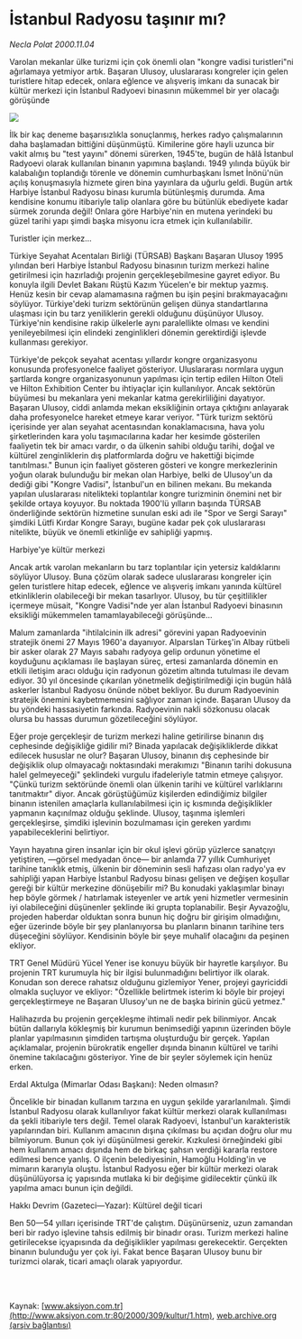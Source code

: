 # İstanbul Radyosu taşınır mı?

*Necla Polat 2000.11.04*

<div>
 <p class="spot">
  Varolan mekanlar ülke turizmi için çok önemli olan "kongre vadisi turistleri"ni ağırlamaya yetmiyor artık. Başaran Ulusoy, uluslararası kongreler için gelen turistlere hitap edecek, onlara eğlence ve alışveriş imkanı da sunacak bir kültür merkezi için İstanbul Radyoevi binasının mükemmel bir yer olacağı görüşünde
 </p>
 <p class="metin">
 </p>
 <img border="0" src="/web/20020325031350im_/http://www.aksiyon.com.tr/2000/309/resimler/istanbul.jpg"/>
 <p class="metin">
  İlk bir kaç deneme başarısızlıkla sonuçlanmış, herkes radyo çalışmalarının daha başlamadan bittiğini düşünmüştü. Kimilerine göre hayli uzunca bir vakit almış bu "test yayını" dönemi sürerken, 1945'te, bugün de hâlâ İstanbul Radyoevi olarak kullanılan binanın yapımına başlandı. 1949 yılında büyük bir kalabalığın toplandığı törenle ve dönemin cumhurbaşkanı İsmet İnönü'nün açılış konuşmasıyla hizmete giren bina yayınlara da uğurlu geldi. Bugün artık Harbiye İstanbul Radyosu binası kurumla bütünleşmiş durumda. Ama kendisine konumu itibariyle talip olanlara göre bu bütünlük ebediyete kadar sürmek zorunda değil! Onlara göre Harbiye'nin en mutena yerindeki bu güzel tarihi yapı şimdi başka misyonu icra etmek için kullanılabilir.
 </p>
 <p class="metin">
  Turistler için merkez...
 </p>
 <p class="metin">
  Türkiye Seyahat Acentaları Birliği (TÜRSAB) Başkanı Başaran Ulusoy 1995 yılından beri Harbiye İstanbul Radyosu binasının turizm merkezi haline getirilmesi için hazırladığı projenin gerçekleşebilmesine gayret ediyor. Bu konuyla ilgili Devlet Bakanı Rüştü Kazım Yücelen'e bir mektup yazmış. Henüz kesin bir cevap alamamasına rağmen bu işin peşini bırakmayacağını söylüyor. Türkiye'deki turizm sektörünün gelişen dünya standartlarına ulaşması için bu tarz yeniliklerin gerekli olduğunu düşünüyor Ulusoy. Türkiye'nin kendisine rakip ülkelerle aynı paralellikte olması ve kendini yenileyebilmesi için elindeki zenginlikleri dönemin gerektirdiği işlevde kullanması gerekiyor.
 </p>
 <p class="metin">
  Türkiye'de pekçok seyahat acentası yıllardır kongre organizasyonu konusunda profesyonelce faaliyet gösteriyor. Uluslararası normlara uygun şartlarda kongre organizasyonunun yapılması için tertip edilen Hilton Oteli ve Hilton Exhibition Center bu ihtiyaçlar için kullanılıyor. Ancak sektörün büyümesi bu mekanlara yeni mekanlar katma gerekirliliğini dayatıyor. Başaran Ulusoy, ciddi anlamda mekan eksikliğinin ortaya çıktığını anlayarak daha profesyonelce hareket etmeye karar veriyor. "Türk turizm sektörü içerisinde yer alan seyahat acentasından konaklamacısına, hava yolu şirketlerinden kara yolu taşımacılarına kadar her kesimde gösterilen faaliyetin tek bir amacı vardır, o da ülkenin sahibi olduğu tarihi, doğal ve kültürel zenginliklerin dış platformlarda doğru ve hakettiği biçimde tanıtılması." Bunun için faaliyet gösteren gösteri ve kongre merkezlerinin yoğun olarak bulunduğu bir mekan olan Harbiye, belki de Ulusoy'un da dediği gibi "Kongre Vadisi", İstanbul'un en bilinen mekanı. Bu mekanda yapılan uluslararası nitelikteki toplantılar kongre turizminin önemini net bir şekilde ortaya koyuyor. Bu noktada 1900'lü yılların başında TÜRSAB önderliğinde sektörün hizmetine sunulan eski adı ile "Spor ve Sergi Sarayı" şimdiki Lütfi Kırdar Kongre Sarayı, bugüne kadar pek çok uluslararası nitelikte, büyük ve önemli etkinliğe ev sahipliği yapmış.
 </p>
 <p class="metin">
  Harbiye'ye kültür merkezi
 </p>
 <p class="metin">
  Ancak artık varolan mekanların bu tarz toplantılar için yetersiz kaldıklarını söylüyor Ulusoy. Buna çözüm olarak sadece uluslararası kongreler için gelen turistlere hitap edecek, eğlence ve alışveriş imkanı yanında kültürel etkinliklerin olabileceği bir mekan tasarlıyor. Ulusoy, bu tür çeşitlilikler içermeye müsait, "Kongre Vadisi"nde yer alan İstanbul Radyoevi binasının eksikliği mükemmelen tamamlayabileceği görüşünde...
 </p>
 <p class="metin">
  Malum zamanlarda "ihtilalcinin ilk adresi" görevini yapan Radyoevinin stratejik önemi 27 Mayıs 1960'a dayanıyor. Alparslan Türkeş'in Albay rütbeli bir asker olarak 27 Mayıs sabahı radyoya gelip ordunun yönetime el koyduğunu açıklaması ile başlayan süreç, ertesi zamanlarda dönemin en etkili iletişim aracı olduğu için radyonun gözetim altında tutulması ile devam ediyor. 30 yıl öncesinde çıkarılan yönetmelik değiştirilmediği için bugün hâlâ askerler İstanbul Radyosu önünde nöbet bekliyor. Bu durum Radyoevinin stratejik önemini kaybetmemesini sağlıyor zaman içinde. Başaran Ulusoy da bu yöndeki hassasiyetin farkında. Radyoevinin nakli sözkonusu olacak olursa bu hassas durumun gözetileceğini söylüyor.
 </p>
 <p class="metin">
  Eğer proje gerçekleşir de turizm merkezi haline getirilirse binanın dış cephesinde değişikliğe gidilir mi? Binada yapılacak değişikliklerde dikkat edilecek hususlar ne olur? Başaran Ulusoy, binanın dış cephesinde bir değişiklik olup olmayacağı noktasındaki merakımızı "Binanın tarihi dokusuna halel gelmeyeceği" şeklindeki vurgulu ifadeleriyle tatmin etmeye çalışıyor. "Çünkü turizm sektöründe önemli olan ülkenin tarihi ve kültürel varlıklarını tanıtmaktır" diyor. Ancak görüştüğümüz kişilerden edindiğimiz bilgiler binanın istenilen amaçlarla kullanılabilmesi için iç kısmında değişiklikler yapmanın kaçınılmaz olduğu şeklinde. Ulusoy, taşınma işlemleri gerçekleşirse, şimdiki işlevinin bozulmaması için gereken yardımı yapabileceklerini belirtiyor.
 </p>
 <p class="metin">
  Yayın hayatına giren insanlar için bir okul işlevi görüp yüzlerce sanatçıyı yetiştiren, —görsel medyadan önce— bir anlamda 77 yıllık Cumhuriyet tarihine tanıklık etmiş, ülkenin bir döneminin sesli hafızası olan radyo'ya ev sahipliği yapan Harbiye İstanbul Radyosu binası gelişen ve değişen koşullar gereği bir kültür merkezine dönüşebilir mi? Bu konudaki yaklaşımlar binayı hep böyle görmek / hatırlamak isteyenler ve artık yeni hizmetler vermesinin iyi olabileceğini düşünenler şeklinde iki grupta toplanabilir. Beşir Ayvazoğlu, projeden haberdar olduktan sonra bunun hiç doğru bir girişim olmadığını, eğer üzerinde böyle bir şey planlanıyorsa bu planların binanın tarihine ters düşeceğini söylüyor. Kendisinin böyle bir şeye muhalif olacağını da peşinen ekliyor.
 </p>
 <p class="metin">
  TRT Genel Müdürü Yücel Yener ise konuyu büyük bir hayretle karşılıyor. Bu projenin TRT kurumuyla hiç bir ilgisi bulunmadığını belirtiyor ilk olarak. Konudan son derece rahatsız olduğunu gizlemiyor Yener, projeyi gayriciddi olmakla suçluyor ve ekliyor: "Özellikle belirtmek isterim ki böyle bir projeyi gerçekleştirmeye ne Başaran Ulusoy'un ne de başka birinin gücü yetmez."
 </p>
 <p class="metin">
  Halihazırda bu projenin gerçekleşme ihtimali nedir pek bilinmiyor. Ancak bütün dallarıyla kökleşmiş bir kurumun benimsediği yapının üzerinden böyle planlar yapılmasının şimdiden tartışma oluşturduğu bir gerçek. Yapılan açıklamalar, projenin bürokratik engeller dışında binanın kültürel ve tarihi önemine takılacağını gösteriyor. Yine de bir şeyler söylemek için henüz erken.
 </p>
 <p class="metin">
 </p>
 <p class="arabaslik">
  Erdal Aktulga (Mimarlar Odası Başkanı): Neden olmasın?
 </p>
 <p class="metin">
  Öncelikle bir binadan kullanım tarzına en uygun şekilde yararlanılmalı. Şimdi İstanbul Radyosu olarak kullanılıyor fakat kültür merkezi olarak kullanılması da şekli itibariyle ters değil. Temel olarak Radyoevi, İstanbul'un karakteristik yapılarından biri. Kullanım amacının dışına çıkılması bu açıdan doğru olur mu bilmiyorum. Bunun çok iyi düşünülmesi gerekir. Kızkulesi örneğindeki gibi hem kullanım amacı dışında hem de birkaç şahsın verdiği kararla restore edilmesi bence yanlış. O ilçenin belediyesinin, Hamoğlu Holding'in ve mimarın kararıyla oluştu. İstanbul Radyosu eğer bir kültür merkezi olarak düşünülüyorsa iç yapısında mutlaka ki bir değişime gidilecektir çünkü ilk yapılma amacı bunun için değildi.
 </p>
 <p class="metin">
 </p>
 <p class="arabaslik">
  Hakkı Devrim (Gazeteci—Yazar): Kültürel değil ticari
 </p>
 <p class="metin">
  Ben 50—54 yılları içerisinde TRT'de çalıştım. Düşünürseniz, uzun zamandan beri bir radyo işlevine tahsis edilmiş bir binadır orası. Turizm merkezi haline getirilecekse içyapısında da değişiklikler yapılması gerekecektir. Gerçekten binanın bulunduğu yer çok iyi. Fakat bence Başaran Ulusoy bunu bir turizmci olarak, ticari amaçlı olarak yapıyordur.
 </p>
 <p class="metin">
 </p>
 <br/>
 <br/>
</div>

Kaynak: [www.aksiyon.com.tr](http://www.aksiyon.com.tr:80/2000/309/kultur/1.htm), [web.archive.org (arşiv bağlantısı)](http://web.archive.org/web/20020325031350/http://www.aksiyon.com.tr:80/2000/309/kultur/1.htm)
